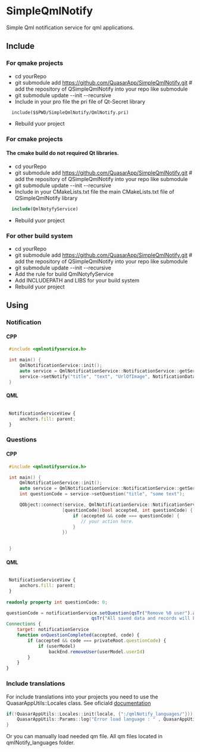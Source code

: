 # SimpleQmlNotify
Simple Qml notification service for qml applications.

## Include

### For qmake projects 

 * cd yourRepo
 * git submodule add https://github.com/QuasarApp/SimpleQmlNotify.git # add the repository of QSimpleQmlNotify into your repo like submodule
 * git submodule update --init --recursive
 * Include in your pro file the pri file of Qt-Secret library
  ``` qmake
    include($$PWD/SimpleQmlNotify/QmlNotify.pri)
  ```
 * Rebuild yuor project

### For cmake projects
#### The cmake build do not required Qt libraries. 
 
 * cd yourRepo
 * git submodule add https://github.com/QuasarApp/SimpleQmlNotify.git # add the repository of QSimpleQmlNotify into your repo like submodule
 * git submodule update --init --recursive
 * Include in your CMakeLists.txt file the main CMakeLists.txt file of QSimpleQmlNotify library
  ``` cmake
    include(QmlNotyfyService)
  ```
 * Rebuild yuor project



### For other build system
 
 * cd yourRepo
 * git submodule add https://github.com/QuasarApp/SimpleQmlNotify.git # add the repository of QSimpleQmlNotify into your repo like submodule
 * git submodule update --init --recursive
 * Add the rule for build QmlNotyfyService
 * Add INCLUDEPATH and LIBS for your build system 
 * Rebuild yuor project


## Using

### Notification

#### CPP
``` cpp
 #include <qmlnotifyservice.h>

 int main() {
     QmlNotificationService::init();
     auto service = QmlNotificationService::NotificationService::getService();
     service->setNotify("title", "text", "UrlOfImage", NotificationData::Normal);
 }


```

#### QML

``` qml

 NotificationServiceView {
     anchors.fill: parent;
 }

```

### Questions


#### CPP
``` cpp
 #include <qmlnotifyservice.h>

 int main() {
     QmlNotificationService::init();
     auto service = QmlNotificationService::NotificationService::getService();
     int questionCode = service->setQuestion("title", "some text");

     QObject::connect(service, QmlNotificationService::NotificationService::questionCompleted,
                     [questionCode](bool accepted, int questionCode) {
                         if (accepted && code === questionCode) {
                            // your action here. 
                         }
                     })

     
 }


```

#### QML

``` qml

 NotificationServiceView {
     anchors.fill: parent;
 }
 
readonly property int questionCode: 0;

questionCode = notificationService.setQuestion(qsTr("Remove %0 user").arg(userModel.userId),
                                qsTr("All saved data and records will be delete, Do you want continuee?"))
Connections {
    target: notificationService
    function onQuestionCompleted(accepted, code) {
        if (accepted && code === privateRoot.questionCode) {
            if (userModel)
                backEnd.removeUser(userModel.userId)
        }
    }
}

```
### Include translations

For include translations into your projects you need to use the QuasarAppUtils::Locales class. See oficiald [documentation](https://quasarapp.ddns.net:3031/docs/QuasarApp/QuasarAppLib/latest/classQuasarAppUtils_1_1Locales.html)

```cpp
if(!QuasarAppUtils::Locales::init(locale, {":/qmlNotify_languages/"})) {
    QuasarAppUtils::Params::log("Error load language : " , QuasarAppUtils::Error);
}
```

Or you can manually load needed qm file.
All qm files located in qmlNotify_languages folder.